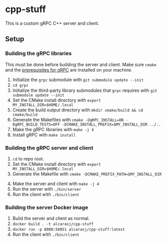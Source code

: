# cpp-stuff
This is a custom gRPC C++ server and client.

## Setup
### Building the gRPC libraries
This must be done before building the server and client. Make sure `cmake` and the [prerequisites for gRPC](https://github.com/grpc/grpc/blob/master/BUILDING.md#pre-requisites) are installed on your machine.
1. Initialize the `grpc` submodule with `git submodule update --init`
2. `cd grpc`
3. Initialize the third-party library submodules that `grpc` requires with `git submodule update --init`
4. Set the CMake install directory with `export MY_INSTALL_DIR=$HOME/.local`
5. Create the build output directory with `mkdir cmake/build && cd cmake/build`
6. Generate the Makefiles with `cmake -DgRPC_INSTALL=ON -DgRPC_BUILD_TESTS=OFF -DCMAKE_INSTALL_PREFIX=$MY_INSTALL_DIR ../..`
7. Make the gRPC libraries with `make -j 4`
8. Install gRPC with `make install`
### Building the gRPC server and client
1. `cd` to repo root.
2. Set the CMake install directory with `export MY_INSTALL_DIR=$HOME/.local`
3. Generate the Makefile with `cmake -DCMAKE_PREFIX_PATH=$MY_INSTALL_DIR .`
4. Make the server and client with `make -j 4`
5. Run the server with `./bin/server`
6. Run the client with `./bin/client`
### Building the server Docker image
1. Build the server and client as normal.
2. `docker build . -t alcarasj/cpp-stuff`
3. `docker run -p 8080:50051 alcarasj/cpp-stuff:latest`
4. Run the client with `./bin/client`